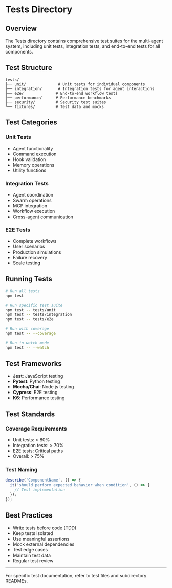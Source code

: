 # Tests Directory

## Overview

The Tests directory contains comprehensive test suites for the multi-agent system, including unit tests, integration tests, and end-to-end tests for all components.

## Test Structure

```
tests/
├── unit/              # Unit tests for individual components
├── integration/       # Integration tests for agent interactions
├── e2e/              # End-to-end workflow tests
├── performance/      # Performance benchmarks
├── security/         # Security test suites
└── fixtures/         # Test data and mocks
```

## Test Categories

### Unit Tests
- Agent functionality
- Command execution
- Hook validation
- Memory operations
- Utility functions

### Integration Tests
- Agent coordination
- Swarm operations
- MCP integration
- Workflow execution
- Cross-agent communication

### E2E Tests
- Complete workflows
- User scenarios
- Production simulations
- Failure recovery
- Scale testing

## Running Tests

```bash
# Run all tests
npm test

# Run specific test suite
npm test -- tests/unit
npm test -- tests/integration
npm test -- tests/e2e

# Run with coverage
npm test -- --coverage

# Run in watch mode
npm test -- --watch
```

## Test Frameworks

- **Jest**: JavaScript testing
- **Pytest**: Python testing
- **Mocha/Chai**: Node.js testing
- **Cypress**: E2E testing
- **K6**: Performance testing

## Test Standards

### Coverage Requirements
- Unit tests: > 80%
- Integration tests: > 70%
- E2E tests: Critical paths
- Overall: > 75%

### Test Naming
```javascript
describe('ComponentName', () => {
  it('should perform expected behavior when condition', () => {
    // Test implementation
  });
});
```

## Best Practices

- Write tests before code (TDD)
- Keep tests isolated
- Use meaningful assertions
- Mock external dependencies
- Test edge cases
- Maintain test data
- Regular test review

---

For specific test documentation, refer to test files and subdirectory READMEs.
